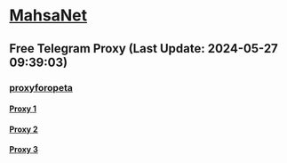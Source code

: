 
# [MahsaNet](https://t.me/mahsa_net)
## Free Telegram Proxy (Last Update: 2024-05-27 09:39:03)
### [proxyforopeta](https://t.me/proxyforopeta)
#### [Proxy 1](tg://proxy?server=204.12.192.220&port=443&secret=ee1603010200010001fc030386e24c3add6170742d6b65726e656c2e6f7267)
#### [Proxy 2](tg://proxy?server=cointoin.ir.ltcoin-plus.info.&port=443&secret=7gAAAAAAAAAAAAAAAAAAAAB0Z2p1Lm9yZw==)
#### [Proxy 3](tg://proxy?server=jebco.ir.sasha-kids.ir.farzanshop.ir.bornapardaz.n_et.perfumeonline.ir.pmcgroup.ir.zayanderoodcrc.com.powermta.ir.beitolmahdi.org.iauabdanan.ac.ir.pag-co.com.asemanlian.com.comp_arecrm.ir.markeiran.ir.wfkbf.org.neghabcity.ir.aamelec.com.keetabforosh.sbs.&port=443&secret=3dpBFlW2hP6Hq_WOwiNeKBY=)

    